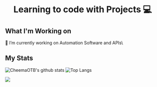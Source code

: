 <h1 align="center"> Learning to code with Projects 💻 </h1>

## What I'm Working on
  🤖 I’m currently working on Automation Software and APIs\

## My Stats
![CheemaOTB's github stats](https://github-readme-stats.vercel.app/api?username=CheemaOTB&show_icons=true&theme=highcontrast&include_all_commits=true&hide=issues)
![Top Langs](https://github-readme-stats.vercel.app/api/top-langs/?username=CheemaOTB&layout=compact&theme=highcontrast&langs_count=6)

<a align="center" href="https://hits.seeyoufarm.com"><img align="center" src="https://hits.seeyoufarm.com/api/count/incr/badge.svg?url=https%3A%2F%2Fgithub.com%2FCheemaOTB&count_bg=%23FF00CA&title_bg=%23555555&icon=&icon_color=%23E7E7E7&title=hits&edge_flat=false"/></a>
